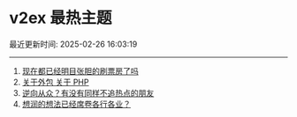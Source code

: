 # v2ex 最热主题

最近更新时间: 2025-02-26 16:03:19

--- 
1. [现在都已经明目张胆的刷票房了吗](https://www.v2ex.com/t/1114237) 
2. [关于外包 关于 PHP](https://www.v2ex.com/t/1114241) 
3. [逆向从众？有没有同样不追热点的朋友](https://www.v2ex.com/t/1114223) 
4. [想润的想法已经席卷各行各业？](https://www.v2ex.com/t/1114265) 
